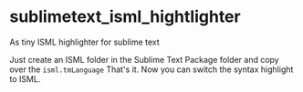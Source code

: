 sublimetext_isml_hightlighter
=============================

As tiny ISML highlighter for sublime text

Just create an ISML folder in the Sublime Text Package folder and copy over the ```isml.tmLanguage```
That's it. Now you can switch the syntax highlight to ISML.
